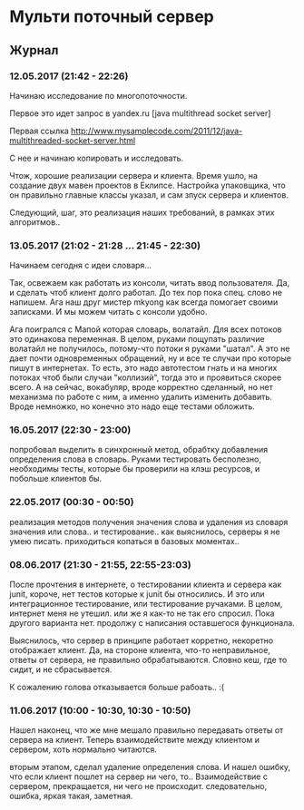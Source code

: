 # Мульти поточный сервер

## Журнал

### 12.05.2017 (21:42 - 22:26)

Начинаю исследование по многопоточности.

Первое это идет запрос в yandex.ru [java multithread socket server]

Первая ссылка http://www.mysamplecode.com/2011/12/java-multithreaded-socket-server.html

C нее и начинаю копировать и исследовать.

Чтож, хорошие реализации сервера и клиента.
Время ушло, на создание двух мавен проектов в Еклипсе.
Настройка упаковщика, что он правильно главные классы указал, и сам зпуск сервера и клиентов.

Следующий, шаг, это реализация наших требований, в рамках этих алгоритмов..

### 13.05.2017 (21:02 - 21:28 … 21:45 - 22:30)

Начинаем сегодня с идеи словаря…

Так, освежаем как работать из консоли, читать ввод пользователя.
Да, и сделать чтоб клиент долго работал.
До тех пор пока спец. слово не напишем.
Ага наш друг мистер mkyong как всегда помогает своими записками. И мы можем читать с консоли удобно.

Ага поигрался с Мапой которая словарь, волатайл. Для всех потоков это одинакова переменная.
В целом, руками пощупать различие волатайл не получилось, потому-что потоки я руками "шатал".
А это не дает почти одновременных обращений, ну и все те случаи про которые пишут в интернетах.
То есть, это надо автотестом гнать и на многих потоках чтоб были случаи "коллизий", тогда это и проявиться скорее всего.
А на сейчас, вокабуляр, вроде корректно сделанный, но нет механизма по работе с ним, а именно
удалить изменить добавить.
Вроде немножко, но конечно это надо еще тестами обложить.

### 16.05.2017 (22:30 - 23:00)

попробовал выделить в синхронный метод, обрабтку добавления определения слова в словарь.
Руками тестировать бесполезно, необходимы тесты, которые бы проверили на клэш ресурсов, и побольше клиентов бы.

### 22.05.2017 (00:30 - 00:50)

реализация методов получения значения слова и удаления из словаря значения или слова..
и тестирование.. как выяснилось, серверы я не умею писать. приходиться копаться в базовых моментах..

### 08.06.2017 (21:30 - 21:55, 22:55-23:03)
После прочтения в интернете, о тестировании клиента и сервера как junit, короче, нет тестов которые к junit  бы относились. 
И это или интеграционное тестирование, или тестирование ручаками. В целом, интернет меня не утешил. или же я как-то не так его спросил.
Пока другого варианта нет. продолжу с написания оставшегося функционала.

Выяснилось, что сервер в принципе работает корретно, некоретно отображает клиент.
Да, на стороне клиента, что-то неправильное, ответы от сервера, не правильно обрабатываются.
Словно кеш, где то сидит, и не сбрасывается.

К сожалению голова отказывается больше рабоать.. :(

### 11.06.2017 (10:00 - 10:30, 10:30 - 10:50)

Нашел наконец, что же мне мешало правильно передавать ответы от сервера на клиент. Теперь взаимодействите между клиентом и сервером, хоть нормально читаются.

вторым этапом, сделал удаление определения слова.
И нашел ошибку, что если клиент пошлет на сервер ни чего, то.. Взаимодействие с сервером, прекращается, ни чего не происходит. следовательно, ошибка, яркая такая, заметная.